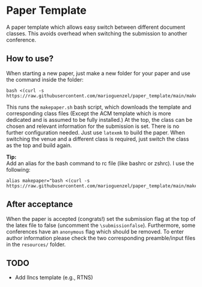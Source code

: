 # Paper Template

A paper template which allows easy switch between different document classes.
This avoids overhead when switching the submission to another conference.


## How to use?

When starting a new paper, just make a new folder for your paper and use the command inside the folder:
```
bash <(curl -s https://raw.githubusercontent.com/marioguenzel/paper_template/main/makepaper.sh)
```
This runs the ```makepaper.sh``` bash script, which downloads the template and corresponding class files (Except the ACM template which is more dedicated and is assumed to be fully installed.)
At the top, the class can be chosen and relevant information for the submission is set. 
There is no further configuration needed. 
Just use ```latexmk``` to build the paper. 
When switching the venue and a different class is required, just switch the class as the top and build again. 

**Tip:**<br>
Add an alias for the bash command to rc file (like bashrc or zshrc). I use the following:
```
alias makepaper="bash <(curl -s https://raw.githubusercontent.com/marioguenzel/paper_template/main/makepaper.sh)"
```

## After acceptance

When the paper is accepted (congrats!) set the submission flag at the top of the latex file to false (uncomment the ```\submissionfalse```). 
Furthermore, some conferences have an ```anonymous``` flag which should be removed. 
To enter author information please check the two corresponding preamble/input files in the ```resources/``` folder. 


## TODO

- Add llncs template (e.g., RTNS)